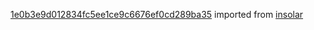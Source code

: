 [1e0b3e9d012834fc5ee1ce9c6676ef0cd289ba35](https://github.com/insolar/insolar/commit/1e0b3e9d012834fc5ee1ce9c6676ef0cd289ba35) imported from [insolar](https://github.com/insolar/insolar)

